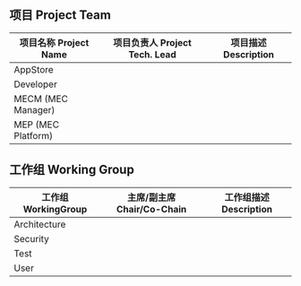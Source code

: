 ## **项目 Project Team**
| **项目名称  Project Name** | **项目负责人 Project Tech. Lead** | **项目描述 Description** |
| -------------------------- | --------------------------------- | ------------------------ |
| AppStore                   |                                   |                          |
| Developer                  |                                   |                          |
| MECM (MEC Manager)         |                                   |                          |
| MEP (MEC Platform)         |                                   |                          |

## **工作组 Working Group**
| **工作组  WorkingGroup** | **主席/副主席 Chair/Co-Chain** | **工作组描述 Description** |
| ------------------------ | ------------------------------ | -------------------------- |
| Architecture             |                                |                            |
| Security                 |                                |                            |
| Test                     |                                |                            |
| User                     |                                |                            |